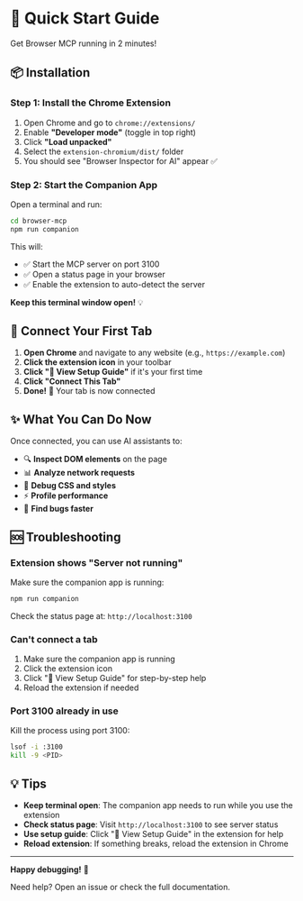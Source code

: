 # 🚀 Quick Start Guide

Get Browser MCP running in 2 minutes!

## 📦 Installation

### Step 1: Install the Chrome Extension

1. Open Chrome and go to `chrome://extensions/`
2. Enable **"Developer mode"** (toggle in top right)
3. Click **"Load unpacked"**
4. Select the `extension-chromium/dist/` folder
5. You should see "Browser Inspector for AI" appear ✅

### Step 2: Start the Companion App

Open a terminal and run:

```bash
cd browser-mcp
npm run companion
```

This will:
- ✅ Start the MCP server on port 3100
- ✅ Open a status page in your browser
- ✅ Enable the extension to auto-detect the server

**Keep this terminal window open!** 💡

## 🎯 Connect Your First Tab

1. **Open Chrome** and navigate to any website (e.g., `https://example.com`)
2. **Click the extension icon** in your toolbar
3. **Click "📖 View Setup Guide"** if it's your first time
4. **Click "Connect This Tab"**
5. **Done!** 🎉 Your tab is now connected

## ✨ What You Can Do Now

Once connected, you can use AI assistants to:

- 🔍 **Inspect DOM elements** on the page
- 📊 **Analyze network requests**
- 🎨 **Debug CSS and styles**
- ⚡ **Profile performance**
- 🐛 **Find bugs faster**

## 🆘 Troubleshooting

### Extension shows "Server not running"

Make sure the companion app is running:
```bash
npm run companion
```

Check the status page at: `http://localhost:3100`

### Can't connect a tab

1. Make sure the companion app is running
2. Click the extension icon
3. Click "📖 View Setup Guide" for step-by-step help
4. Reload the extension if needed

### Port 3100 already in use

Kill the process using port 3100:
```bash
lsof -i :3100
kill -9 <PID>
```

## 💡 Tips

- **Keep terminal open**: The companion app needs to run while you use the extension
- **Check status page**: Visit `http://localhost:3100` to see server status
- **Use setup guide**: Click "📖 View Setup Guide" in the extension for help
- **Reload extension**: If something breaks, reload the extension in Chrome

---

**Happy debugging!** 🎉

Need help? Open an issue or check the full documentation.
